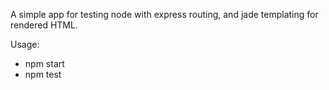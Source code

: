 A simple app for testing node with express routing, and jade templating for
rendered HTML.

Usage: 
* npm start
* npm test
